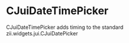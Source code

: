 CJuiDateTimePicker
==================

CJuiDateTimePicker adds timing to the standard zii.widgets.jui.CJuiDatePicker
